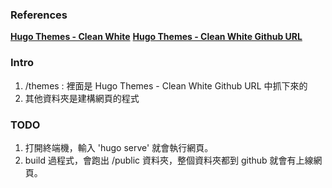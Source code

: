 ### References

[**Hugo Themes - Clean White**](<https://themes.gohugo.io/themes/hugo-theme-cleanwhite/>)
[**Hugo Themes - Clean White Github URL**](<https://github.com/zhaohuabing/hugo-theme-cleanwhite/tree/master>) 

### Intro

1.  /themes : 裡面是 Hugo Themes - Clean White Github URL 中抓下來的
2. 其他資料夾是建構網頁的程式

### TODO

1. 打開終端機，輸入 'hugo serve' 就會執行網頁。
2. build 過程式，會跑出 /public 資料夾，整個資料夾都到 github 就會有上線網頁。